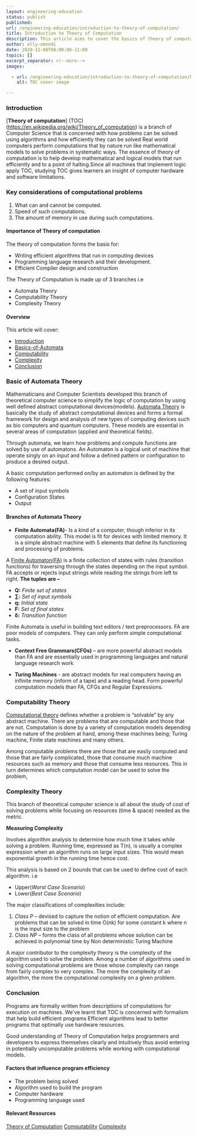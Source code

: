 ```yaml
---
layout: engineering-education
status: publish
published: 
url: /engineering-education/introduction-to-theory-of-computation/
title: Introduction to Theory of Computation
description: This article aims to cover the basics of theory of computation and its role in efficiency of computers
author: elly-omondi
date: 2020-12-08T00:00:00-11:00
topics: []
excerpt_separator: <!--more-->
images:

  - url: /engineering-education/introduction-to-theory-of-computation/hero.jpg
    alt: TOC cover image

---
```


### Introduction
[**Theory of computation**] (TOC)(https://en.wikipedia.org/wiki/Theory_of_computation) is a branch of Computer Science that is concerned with how problems can be solved  using algorithms and how efficiently they can be solved
Real world computers perform computations that by nature run like mathematical models to solve problems in systematic ways. 
The essence of theory of computation is to help develop mathematical and logical models that run efficiently and to a point of halting.Since all machines that implement logic apply TOC, studying TOC gives learners an insight of computer hardware and software limitations.

### Key considerations of computational problems
1. What can and cannot be computed.
2. Speed of such computations.
3. The amount of memory in use during such computations.

#### Importance of Theory of computation
The theory of computation forms the basis for:
* Writing efficient algorithms that run in computing devices
* Programming language research and their development.
* Efficient Compiler design and construction

The Theory of Computation is made up of 3 branches i.e
- Automata Theory
- Computability Theory
- Complexity Theory


#### Overview
This article will cover:
- [Introduction](#Introduction)
- [Basics-of-Automata](#Automata-Basics)
- [Computability](#Computability)
- [Complexity](#Complexity)
- [Conclusion](#Conclusion)

### Basic of Automata Theory
Mathematicians and Computer Scientists developed this branch of theoretical computer science to simplify the logic of computation by using well defined abstract computational devices(models).
[Automata Theory](https://en.wikipedia.org/wiki/Automata_theory) is basically the study of abstract computational devices and forms a formal framework for design and analysis of new types of computing devices such as bio computers and quantum computers.
These models are essential in several areas of computation (applied and theoretical fields). 

Through automata, we learn how  problems and compute functions are solved by use of automatons. 
An Automaton is a logical unit of machine that operate singly on an input and follow a defined pattern or configuration to produce a desired output.

A basic computation performed on/by an automaton is defined by the following features:

+ A set of input symbols
+	Configuration States
+ Output


#### Branches of Automata Theory 

- **Finite Automata(FA)**- Is a kind of a computer, though inferior in its computation ability. This model is fit for devices with limited memory. It is a simple abstract machine with 5 elements that define its functioning and processing of problems.

A [Finite Automaton(FA)](https://www.geeksforgeeks.org/introduction-of-finite-automata/) is a finite collection of states with rules (transition functions) for traversing through the states depending on the input symbol.
FA accepts or rejects input strings while reading the strings from left to right.
**The tuples are –**
+ **Q:** *Finite set of states*
+ **∑:** *Set of input symbols*
+ **q:** *Initial state*
+ **F:** *Set of final states*
+ **δ:** *Transition function*


Finite Automata is useful in building text editors / text preprocessors. FA are poor models of computers. They can only perform simple computational tasks.


- **Context Free Grammars(CFGs)**  – are more powerful abstract models than FA and are essentially used in programming languages and natural language research work

- **Turing Machines** - are abstract models for real computers having an infinite memory (inform of a tape) and a reading head. Form powerful computation models than FA, CFGs and Regular Expressions.


### Computability Theory
[Computational theory](https://plato.stanford.edu/entries/computability/) defines whether a problem is “solvable” by any abstract machine. There are problems that are computable and those that are not.
Computation is done by a variety of computation models depending on the nature of the problem at hand, among these machines being; Turing machine, Finite state machines and many others.

Among computable problems there are those that are easily computed and those that are fairly complicated, those that consume much machine resources such as memory and those that consume less resources. This in turn determines which computation model can be used to solve the problem,


### Complexity Theory
This branch of theoretical computer science is all about the study of cost of solving problems while focusing on resources (time & space) needed as the metric. 

**Measuring Complexity**

Involves  algorithm analysis to determine how much time it takes while solving a problem. Running time, expressed as T(n), is usually a complex expression when an algorithm runs on large input sizes. This would mean exponential growth in the running time hence cost. 

This analysis is based on 2 bounds that can be used to define cost of each algorithm. i.e 
- Upper(*Worst Case Scenario*) 
- Lower(*Best Case Scenario*)


The major classifications of complexities include:

1. *Class P* – devised to capture the notion of efficient computation. Are problems that can be solved in time O(nk) for some constant k where n is the input size to the problem
2. *Class NP* – forms the class of all problems whose solution can be achieved in polynomial time by Non deterministic Turing Machine

A major contributor to the complexity theory is the complexity of the algorithm used to solve the problem. Among a number of algorithms used in solving computational problems are those whose complexity can range from fairly complex to very complex. The more the complexity of an algorithm, the more the computational complexity on a given problem. 



### Conclusion
Programs are formally written from descriptions of computations for execution on machines. We've learnt that TOC is concerned with formalism that help build efficient programs
Efficient algorithms lead to better  programs that optimally use hardware resources. 

Good understanding of Theory of Computation helps programmers and developers to express themselves clearly and intuitively thus avoid entering in potentially uncomputable problems while working with computational models.
 #### Factors that influence program efficiency
* The problem being solved
*	Algorithm used to build the program
* Computer hardware
* Programming language used


#### Relevant Resources
[Theory of Computation](https://www.geeksforgeeks.org/introduction-of-theory-of-computation/)
[Computability](https://www.sciencedirect.com/topics/mathematics/computability-theory)
[Complexity](https://en.wikipedia.org/wiki/Computational_complexity_theory)
